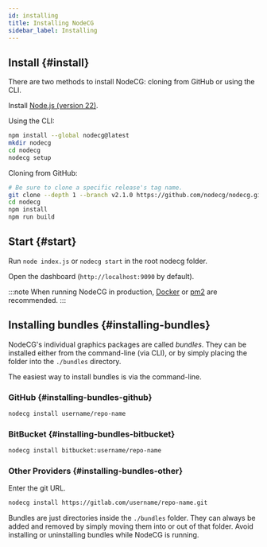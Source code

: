 ```yaml
---
id: installing
title: Installing NodeCG
sidebar_label: Installing
---
```


## Install {#install}

There are two methods to install NodeCG: cloning from GitHub or using the CLI.

Install [Node.js (version 22)](http://nodejs.org/).

Using the CLI:

```bash
npm install --global nodecg@latest
mkdir nodecg
cd nodecg
nodecg setup
```

Cloning from GitHub:

```bash
# Be sure to clone a specific release's tag name.
git clone --depth 1 --branch v2.1.0 https://github.com/nodecg/nodecg.git
cd nodecg
npm install
npm run build
```

## Start {#start}

Run `node index.js` or `nodecg start` in the root nodecg folder.

Open the dashboard (`http://localhost:9090` by default).

:::note
When running NodeCG in production, [Docker](docker) or [pm2](https://github.com/Unitech/pm2) are recommended.
:::

## Installing bundles {#installing-bundles}

NodeCG's individual graphics packages are called _bundles_. They can be installed either from the command-line (via CLI), or by simply placing the folder into the `./bundles` directory.

The easiest way to install bundles is via the command-line.

### GitHub {#installing-bundles-github}

```bash
nodecg install username/repo-name
```

### BitBucket {#installing-bundles-bitbucket}

```bash
nodecg install bitbucket:username/repo-name
```

### Other Providers {#installing-bundles-other}

Enter the git URL.

```bash
nodecg install https://gitlab.com/username/repo-name.git
```

Bundles are just directories inside the `./bundles` folder.
They can always be added and removed by simply moving them into or out of that folder.
Avoid installing or uninstalling bundles while NodeCG is running.
